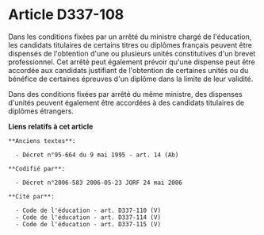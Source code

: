 # Article D337-108

Dans les conditions fixées par un arrêté du ministre chargé de l'éducation, les candidats titulaires de certains titres ou
diplômes français peuvent être dispensés de l'obtention d'une ou plusieurs unités constitutives d'un brevet professionnel.
Cet arrêté peut également prévoir qu'une dispense peut être accordée aux candidats justifiant de l'obtention de certaines
unités ou du bénéfice de certaines épreuves d'un diplôme dans la limite de leur validité.

Dans des conditions fixées par arrêté du même ministre, des dispenses d'unités peuvent également être accordées à des
candidats titulaires de diplômes étrangers.

**Liens relatifs à cet article**

	**Anciens textes**:

	  - Décret n°95-664 du 9 mai 1995 - art. 14 (Ab)

	**Codifié par**:

	  - Décret n°2006-583 2006-05-23 JORF 24 mai 2006

	**Cité par**:

	  - Code de l'éducation - art. D337-110 (V)
	  - Code de l'éducation - art. D337-114 (V)
	  - Code de l'éducation - art. D337-115 (V)
